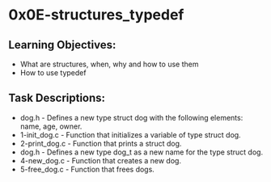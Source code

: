 # 0x0E-structures_typedef

## Learning Objectives:

- What are structures, when, why and how to use them
- How to use typedef

## Task Descriptions:

- dog.h - Defines a new type struct dog with the following elements: name, age, owner.
- 1-init_dog.c - Function that initializes a variable of type struct dog.
- 2-print_dog.c - Function that prints a struct dog.
- dog.h - Defines a new type dog_t as a new name for the type struct dog.
- 4-new_dog.c - Function that creates a new dog.
- 5-free_dog.c - Function that frees dogs.

